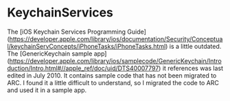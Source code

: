 KeychainServices
================

The [iOS Keychain Services Programming Guide] (https://developer.apple.com/library/ios/documentation/Security/Conceptual/keychainServConcepts/iPhoneTasks/iPhoneTasks.html) is a little outdated. The [GenericKeychain sample app] (https://developer.apple.com/library/ios/samplecode/GenericKeychain/Introduction/Intro.html#//apple_ref/doc/uid/DTS40007797) it references was last edited in July 2010. It contains sample code that has not been migrated to ARC. I found it a little difficult to understand, so I migrated the code to ARC and used it in a sample app.
